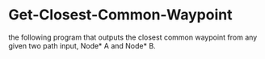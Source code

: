 # Get-Closest-Common-Waypoint
the following program that outputs the closest common waypoint from any given two path input, Node* A and Node* B.
